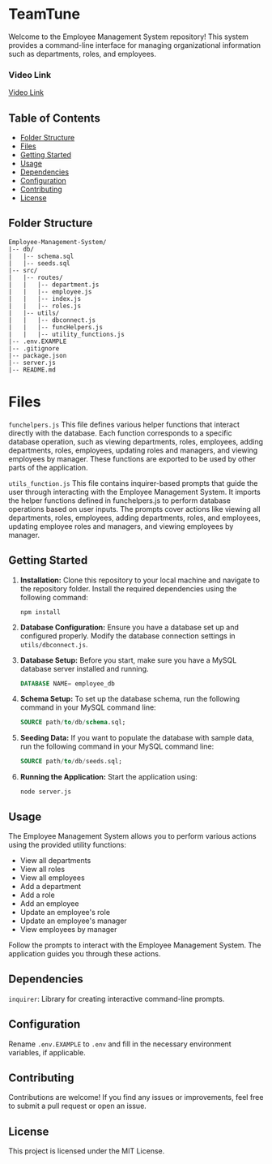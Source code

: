 # TeamTune

Welcome to the Employee Management System repository! This system provides a command-line interface for managing organizational information such as departments, roles, and employees.

### Video Link

[Video Link](https://us04web.zoom.us/clips/share/BHVzMDQgxuxCFui-K9vyDznARWUgwV3EZLG7FXlmdJdYMdujSvM)

## Table of Contents

- [Folder Structure](#folder-structure)
- [Files](#files)
- [Getting Started](#getting-started)
- [Usage](#usage)
- [Dependencies](#dependencies)
- [Configuration](#configuration)
- [Contributing](#contributing)
- [License](#license)

## Folder Structure

```plaintext
Employee-Management-System/
|-- db/
|   |-- schema.sql
|   |-- seeds.sql
|-- src/
|   |-- routes/
|   |   |-- department.js
|   |   |-- employee.js
|   |   |-- index.js
|   |   |-- roles.js
|   |-- utils/
|   |   |-- dbconnect.js
|   |   |-- funcHelpers.js
|   |   |-- utility_functions.js
|-- .env.EXAMPLE
|-- .gitignore
|-- package.json
|-- server.js
|-- README.md

```

# Files

`funchelpers.js`
This file defines various helper functions that interact directly with the database. Each function corresponds to a specific database operation,
such as viewing departments, roles, employees, adding departments, roles, employees, updating roles and managers, and viewing employees by manager.
These functions are exported to be used by other parts of the application.

`utils_function.js`
This file contains inquirer-based prompts that guide the user through interacting with the Employee Management System.
It imports the helper functions defined in funchelpers.js to perform database operations based on user inputs.
The prompts cover actions like viewing all departments, roles, employees, adding departments, roles, and employees,
updating employee roles and managers, and viewing employees by manager.

## Getting Started

1. **Installation:** Clone this repository to your local machine and navigate to the repository folder. Install the required dependencies using the following command:
   ```shell
   npm install
   ```
2. **Database Configuration:** Ensure you have a database set up and configured properly. Modify the database connection settings in `utils/dbconnect.js`.
3. **Database Setup:** Before you start, make sure you have a MySQL database server installed and running.
   ```sql
   DATABASE NAME= employee_db
   ```
4. **Schema Setup:** To set up the database schema, run the following command in your MySQL command line:
   ```sql
   SOURCE path/to/db/schema.sql;
   ```
5. **Seeding Data:** If you want to populate the database with sample data, run the following command in your MySQL command line:
   ```sql
   SOURCE path/to/db/seeds.sql;
   ```
6. **Running the Application:** Start the application using:

   ```shell
   node server.js
   ```

## Usage

The Employee Management System allows you to perform various actions using the provided utility functions:

- View all departments
- View all roles
- View all employees
- Add a department
- Add a role
- Add an employee
- Update an employee's role
- Update an employee's manager
- View employees by manager

Follow the prompts to interact with the Employee Management System. The application guides you through these actions.

## Dependencies

`inquirer`: Library for creating interactive command-line prompts.

## Configuration

Rename `.env.EXAMPLE` to `.env` and fill in the necessary environment variables, if applicable.

## Contributing

Contributions are welcome! If you find any issues or improvements, feel free to submit a pull request or open an issue.

## License

This project is licensed under the MIT License.
